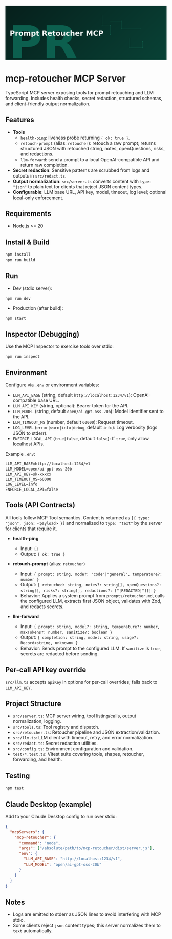 ![Prompt Retoucher](./prompt-retoucher-banner.png)

# mcp-retoucher MCP Server

TypeScript MCP server exposing tools for prompt retouching and LLM forwarding. Includes health checks, secret redaction, structured schemas, and client-friendly output normalization.

## Features

- **Tools**
  - `health-ping`: liveness probe returning `{ ok: true }`.
  - `retouch-prompt` (alias: `retoucher`): retouch a raw prompt; returns structured JSON with retouched string, notes, openQuestions, risks, and redactions.
  - `llm-forward`: send a prompt to a local OpenAI-compatible API and return raw completion.
- **Secret redaction**: Sensitive patterns are scrubbed from logs and outputs in `src/redact.ts`.
- **Output normalization**: `src/server.ts` converts content with `type: "json"` to plain text for clients that reject JSON content types.
- **Configurable**: LLM base URL, API key, model, timeout, log level; optional local-only enforcement.

## Requirements

- Node.js >= 20

## Install & Build

```bash
npm install
npm run build
```

## Run

- Dev (stdio server):

```bash
npm run dev
```

- Production (after build):

```bash
npm start
```

## Inspector (Debugging)

Use the MCP Inspector to exercise tools over stdio:

```bash
npm run inspect
```

## Environment

Configure via `.env` or environment variables:

- `LLM_API_BASE` (string, default `http://localhost:1234/v1`): OpenAI-compatible base URL.
- `LLM_API_KEY` (string, optional): Bearer token for the API.
- `LLM_MODEL` (string, default `open/ai-gpt-oss-20b`): Model identifier sent to the API.
- `LLM_TIMEOUT_MS` (number, default `60000`): Request timeout.
- `LOG_LEVEL` (`error|warn|info|debug`, default `info`): Log verbosity (logs JSON to stderr).
- `ENFORCE_LOCAL_API` (`true|false`, default `false`): If `true`, only allow localhost APIs.

Example `.env`:

```env
LLM_API_BASE=http://localhost:1234/v1
LLM_MODEL=open/ai-gpt-oss-20b
LLM_API_KEY=sk-xxxxx
LLM_TIMEOUT_MS=60000
LOG_LEVEL=info
ENFORCE_LOCAL_API=false
```

## Tools (API Contracts)

All tools follow MCP Tool semantics. Content is returned as `[{ type: "json", json: <payload> }]` and normalized to `type: "text"` by the server for clients that require it.

- **health-ping**
  - Input: `{}`
  - Output: `{ ok: true }`

- **retouch-prompt** (alias: `retoucher`)
  - Input: `{ prompt: string, mode?: "code"|"general", temperature?: number }`
  - Output: `{ retouched: string, notes?: string[], openQuestions?: string[], risks?: string[], redactions?: ["[REDACTED]"][] }`
  - Behavior: Applies a system prompt from `prompts/retoucher.md`, calls the configured LLM, extracts first JSON object, validates with Zod, and redacts secrets.

- **llm-forward**
  - Input: `{ prompt: string, model?: string, temperature?: number, maxTokens?: number, sanitize?: boolean }`
  - Output: `{ completion: string, model: string, usage?: Record<string, unknown> }`
  - Behavior: Sends prompt to the configured LLM. If `sanitize` is `true`, secrets are redacted before sending.

## Per-call API key override

`src/llm.ts` accepts `apiKey` in options for per-call overrides; falls back to `LLM_API_KEY`.

## Project Structure

- `src/server.ts`: MCP server wiring, tool listing/calls, output normalization, logging.
- `src/tools.ts`: Tool registry and dispatch.
- `src/retoucher.ts`: Retoucher pipeline and JSON extraction/validation.
- `src/llm.ts`: LLM client with timeout, retry, and error normalization.
- `src/redact.ts`: Secret redaction utilities.
- `src/config.ts`: Environment configuration and validation.
- `test/*.test.ts`: Vitest suite covering tools, shapes, retoucher, forwarding, and health.

## Testing

```bash
npm test
```

## Claude Desktop (example)

Add to your Claude Desktop config to run over stdio:

```json
{
  "mcpServers": {
    "mcp-retoucher": {
      "command": "node",
      "args": ["/absolute/path/to/mcp-retoucher/dist/server.js"],
      "env": {
        "LLM_API_BASE": "http://localhost:1234/v1",
        "LLM_MODEL": "open/ai-gpt-oss-20b"
      }
    }
  }
}
```

## Notes

- Logs are emitted to stderr as JSON lines to avoid interfering with MCP stdio.
- Some clients reject `json` content types; this server normalizes them to `text` automatically.
